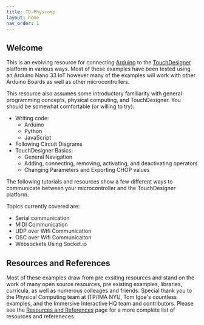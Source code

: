 ```yaml
---
title: TD-Physcomp
layout: home
nav_order: 1
---
```


## Welcome 
This is an evolving resource for connecting [Arduino](https://www.arduino.cc/) to the [TouchDesigner](https://derivative.ca/) platform in various ways.  Most of these examples have been tested using an Arduino Nano 33 IoT however many of the examples will work with other Arduino Boards as well as other microcontrollers.  

This resource also assumes some introductory familiarity with general programming concepts, physical computing, and TouchDesigner.  You should be somewhat comfortable (or willing to try): 
 - Writing code:  
    - Arduino 
    - Python
    - JavaScript
 - Following Circuit Diagrams
 - TouchDesigner Basics: 
    - General Navigation 
    - Adding, connecting, removing, activating, and deactivating operators 
    - Changing Parameters and Exporting CHOP values 

The following tutorials and resources show a few different ways to communicate between your microcontroller and the TouchDesigner platform. 

Topics currently covered are:
- Serial communication
- MIDI Communication
- UDP over Wifi Communication
- OSC over Wifi Communicaiton
- Websockets Using Socket.io


## Resources and References
Most of these examples draw from pre exsiting resources and stand on the work of many open source resources, pre existing examples, libraries, curricula, as well as numerous colleages and friends. Special thank you to the Physical Computing team at ITP/IMA NYU, Tom Igoe's countless examples, and the Immersive Interactive HQ team and contributors.  Please see the [Resources and References](https://riositp.github.io/TDphyscomp/resources) page for a more complete list of resources and refereneces. 

[Just the Docs]: https://just-the-docs.github.io/just-the-docs/
[GitHub Pages]: https://docs.github.com/en/pages
[README]: https://github.com/just-the-docs/just-the-docs-template/blob/main/README.md
[Jekyll]: https://jekyllrb.com
[GitHub Pages / Actions workflow]: https://github.blog/changelog/2022-07-27-github-pages-custom-github-actions-workflows-beta/
[use this template]: https://github.com/just-the-docs/just-the-docs-template/generate